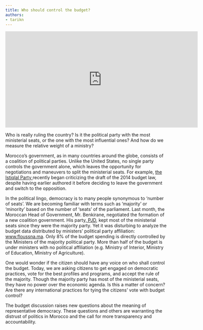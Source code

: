 ```yaml
---
title: Who should control the budget?
authors:
- tarikn
---
```

<iframe width='600' height='300' src='http://openspending.org/floussna2014/embed?widget=treemap&state=%7B%22drilldown%22%3A%22Parti%22%2C%22year%22%3A%222014%22%2C%22cuts%22%3A%7B%7D%2C%22drilldowns%22%3A%5B%22Parti%22%5D%7D&width=600&height=300' frameborder='0'></iframe>

<p dir="ltr">Who is really ruling the country? Is it the political party with the most ministerial seats, or the one with the most influential ones? And how do we measure the relative weight of a ministry?

<p dir="ltr">Morocco’s government, as in many countries around the globe, consists of a coalition of political parties. Unlike the United States, no single party controls the government alone, which leaves the opportunity for negotiations and maneuvers to split the ministerial seats. For example, <a href="http://en.wikipedia.org/wiki/Istiqlal_Party">the Istiqlal Party </a>recently began criticizing the draft of the 2014 budget law, despite having earlier authored it before deciding to leave the government and switch to the opposition.

<p dir="ltr">In the political lingo, democracy is to many people synonymous to ‘number of seats’. We are becoming familiar with terms such as ‘majority’ or ‘minority’ based on the number of ‘seats’ of the parliament. Last month, the Moroccan Head of Government, Mr. Benkirane, negotiated the formation of a new coalition government. His party,<a href="http://en.wikipedia.org/wiki/Justice_and_Development_Party_(Morocco)"> PJD</a>, kept most of the ministerial seats since they were the majority party. Yet it was disturbing to analyze the budget data distributed by ministers’ political party affiliation:<a href="http://www.floussna.ma/"> www.floussna.ma</a>. Only 8% of the budget spending is directly controlled by the Ministers of the majority political party. More than half of the budget is under ministers with no political affiliation (e.g. Ministry of Interior, Ministry of Education, Ministry of Agriculture).

<p dir="ltr">One would wonder if the citizen should have any voice on who shall control the budget. Today, we are asking citizens to get engaged on democratic practices, vote for the best profiles and programs, and accept the rule of the majority. Though the majority party has most of the ministerial seats, they have no power over the economic agenda. Is this a matter of concern? Are there any international practices for tying the citizens’ vote with budget control?

<p dir="ltr">The budget discussion raises new questions about the meaning of representative democracy. These questions and others are warranting the distrust of politics in Morocco and the call for more transparency and accountability.

